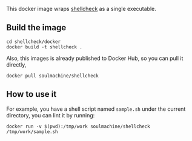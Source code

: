 This docker image wraps [shellcheck](https://github.com/koalaman/shellcheck) as a single executable.

## Build the image

    cd shellcheck/docker
    docker build -t shellcheck .

Also, this images is already published to Docker Hub, so you can pull it directly,

    docker pull soulmachine/shellcheck


## How to use it

For example, you have a shell script named `sample.sh` under the current directory, you can lint it by running:

    docker run -v $(pwd):/tmp/work soulmachine/shellcheck /tmp/work/sample.sh

